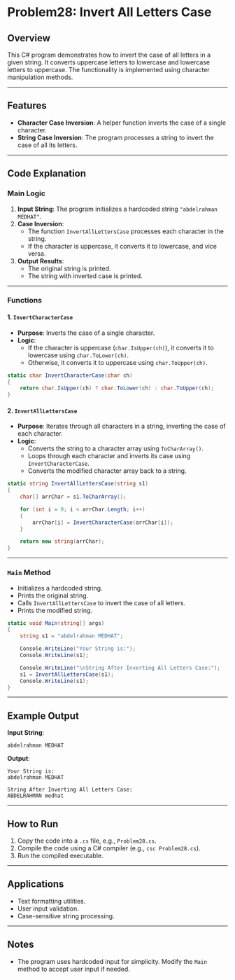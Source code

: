 # Problem28: Invert All Letters Case

## Overview
This C# program demonstrates how to invert the case of all letters in a given string. It converts uppercase letters to lowercase and lowercase letters to uppercase. The functionality is implemented using character manipulation methods.

---

## Features
- **Character Case Inversion**: A helper function inverts the case of a single character.
- **String Case Inversion**: The program processes a string to invert the case of all its letters.

---

## Code Explanation

### Main Logic
1. **Input String**: The program initializes a hardcoded string `"abdelrahman MEDHAT"`.
2. **Case Inversion**:
   - The function `InvertAllLettersCase` processes each character in the string.
   - If the character is uppercase, it converts it to lowercase, and vice versa.
3. **Output Results**:
   - The original string is printed.
   - The string with inverted case is printed.

---

### Functions

#### 1. `InvertCharacterCase`
- **Purpose**: Inverts the case of a single character.
- **Logic**:
  - If the character is uppercase (`char.IsUpper(ch)`), it converts it to lowercase using `char.ToLower(ch)`.
  - Otherwise, it converts it to uppercase using `char.ToUpper(ch)`.

```csharp
static char InvertCharacterCase(char ch)
{
    return char.IsUpper(ch) ? char.ToLower(ch) : char.ToUpper(ch);
}
```

#### 2. `InvertAllLettersCase`
- **Purpose**: Iterates through all characters in a string, inverting the case of each character.
- **Logic**:
  - Converts the string to a character array using `ToCharArray()`.
  - Loops through each character and inverts its case using `InvertCharacterCase`.
  - Converts the modified character array back to a string.

```csharp
static string InvertAllLettersCase(string s1)
{
    char[] arrChar = s1.ToCharArray();

    for (int i = 0; i < arrChar.Length; i++)
    {
        arrChar[i] = InvertCharacterCase(arrChar[i]);
    }

    return new string(arrChar);
}
```

---

### `Main` Method
- Initializes a hardcoded string.
- Prints the original string.
- Calls `InvertAllLettersCase` to invert the case of all letters.
- Prints the modified string.

```csharp
static void Main(string[] args)
{
    string s1 = "abdelrahman MEDHAT";

    Console.WriteLine("Your String is:");
    Console.WriteLine(s1);

    Console.WriteLine("\nString After Inverting All Letters Case:");
    s1 = InvertAllLettersCase(s1);
    Console.WriteLine(s1);
}
```

---

## Example Output
**Input String**:
```
abdelrahman MEDHAT
```

**Output**:
```
Your String is:
abdelrahman MEDHAT

String After Inverting All Letters Case:
ABDELRAHMAN medhat
```

---

## How to Run
1. Copy the code into a `.cs` file, e.g., `Problem28.cs`.
2. Compile the code using a C# compiler (e.g., `csc Problem28.cs`).
3. Run the compiled executable.

---

## Applications
- Text formatting utilities.
- User input validation.
- Case-sensitive string processing.

---

## Notes
- The program uses hardcoded input for simplicity. Modify the `Main` method to accept user input if needed.

